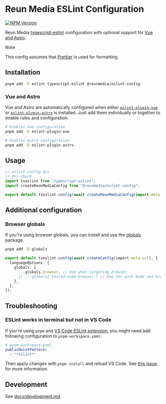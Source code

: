 # Reun Media ESLint Configuration

[![NPM Version](https://img.shields.io/npm/v/%40reunmedia%2Feslint-config)](https://www.npmjs.com/package/@reunmedia/eslint-config)

Reun Media [typescript-eslint](https://typescript-eslint.io/) configuration with optional support for [Vue and Astro](#vue-and-astro).

> [!NOTE]
>
> This config assumes that [Prettier](https://prettier.io/) is used for
> formatting.

## Installation

```sh
pnpm add -D eslint typescript-eslint @reunmedia/eslint-config
```

### Vue and Astro

Vue and Astro are automatically configured when either
[`eslint-plugin-vue`](https://eslint.vuejs.org/) or
[`eslint-plugin-astro`](https://ota-meshi.github.io/eslint-plugin-astro/) is
installed. Just add them individually or together to enable rules and
configuration.

```sh
# Enables Vue configuration
pnpm add -D eslint-plugin-vue

# Enables Astro configuration
pnpm add -D eslint-plugin-astro
```

## Usage

```mjs
// eslint.config.mjs
// @ts-check
import tseslint from "typescript-eslint";
import createReunMediaConfig from "@reunmedia/eslint-config";

export default tseslint.config(await createReunMediaConfig(import.meta.url));
```

## Additional configuration

### Browser globals

If you're using browser globals, you can install and use the
[globals](https://github.com/sindresorhus/globals) package.

```sh
pnpm add -D globals
```

```ts
export default tseslint.config(await createConfig(import.meta.url), {
  languageOptions: {
    globals: {
      ...globals.browser, // Use when targeting browser
      // ...globals['shared-node-browser'] // Use for both Node and browser
    },
  },
});
```

## Troubleshooting

### ESLint works in terminal but not in VS Code

If you're using `pnpm` and [VS Code ESLint
extension](https://github.com/microsoft/vscode-eslint), you might need add
following configuration to `pnpm-workspace.yaml`:

```yaml
# pnpm-workspace.yaml
publicHoistPattern:
  - "*eslint*"
```

Then apply changes with `pnpm install` and reload VS Code. See [this
issue](https://github.com/microsoft/vscode-eslint/issues/1986) for more
information.

## Development

See [docs/development.md](./docs/development.md).
